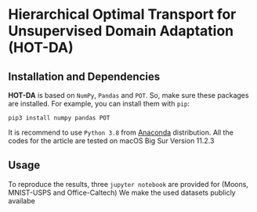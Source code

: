 # Hierarchical Optimal Transport for Unsupervised Domain Adaptation (HOT-DA)

## Installation and Dependencies

**HOT-DA** is based on `NumPy`, `Pandas` and `POT`. 
So, make sure these packages are installed. For example, you can install them with `pip`:

```
pip3 install numpy pandas POT
```

It is recommend to use `Python 3.8` from [Anaconda](https://www.anaconda.com/) distribution. All the codes for the article are tested on macOS Big Sur Version 11.2.3


## Usage
To reproduce the results, three `jupyter notebook` are provided for (Moons, MNIST-USPS and Office-Caltech)
We make the used datasets publicly availabe 


